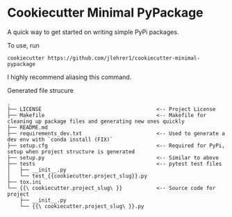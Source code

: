 # Cookiecutter Minimal PyPackage

A quick way to get started on writing simple PyPi packages.

To use, run
```
cookiecutter https://github.com/jlehrer1/cookiecutter-minimal-pypackage
```

I highly recommend aliasing this command.

Generated file strucure
```
.
├── LICENSE										<-- Project License
├── Makefile									<-- Makefile for cleaning up package files and generating new ones quickly
├── README.md
├── requirements_dev.txt						<-- Used to generate a dev env with `conda install (FIX)`
├── setup.cfg									<-- Required for PyPi, setup when project structure is generated
├── setup.py									<-- Similar to above
├── tests										<-- pytest test files 
│   ├── __init__.py
│   └── test_{{cookiecutter.project_slug}}.py
├── tox.ini
└── {{\ cookiecutter.project_slug\ }}			<-- Source code for project	
    ├── __init__.py
    └── {{\ cookiecutter.project_slug\ }}.py

```
